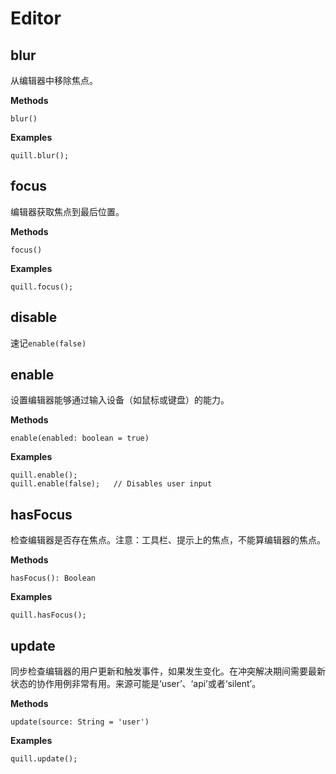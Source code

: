 # Editor

## blur

从编辑器中移除焦点。

**Methods**

```
blur()
```

**Examples**

```
quill.blur();
```

## focus

编辑器获取焦点到最后位置。

**Methods**

```
focus()
```

**Examples**

```
quill.focus();
```

## disable

速记`enable(false)`

## enable

设置编辑器能够通过输入设备（如鼠标或键盘）的能力。

**Methods**

```
enable(enabled: boolean = true)
```

**Examples**

```
quill.enable();
quill.enable(false);   // Disables user input
```

## hasFocus

检查编辑器是否存在焦点。注意：工具栏、提示上的焦点，不能算编辑器的焦点。

**Methods**

```
hasFocus(): Boolean
```

**Examples**

```
quill.hasFocus();
```

## update

同步检查编辑器的用户更新和触发事件，如果发生变化。在冲突解决期间需要最新状态的协作用例非常有用。来源可能是‘user’、‘api’或者‘silent’。

**Methods**

```
update(source: String = 'user')
```

**Examples**

```
quill.update();
```




